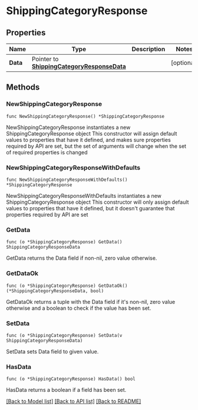 # ShippingCategoryResponse

## Properties

Name | Type | Description | Notes
------------ | ------------- | ------------- | -------------
**Data** | Pointer to [**ShippingCategoryResponseData**](ShippingCategoryResponseData.md) |  | [optional] 

## Methods

### NewShippingCategoryResponse

`func NewShippingCategoryResponse() *ShippingCategoryResponse`

NewShippingCategoryResponse instantiates a new ShippingCategoryResponse object
This constructor will assign default values to properties that have it defined,
and makes sure properties required by API are set, but the set of arguments
will change when the set of required properties is changed

### NewShippingCategoryResponseWithDefaults

`func NewShippingCategoryResponseWithDefaults() *ShippingCategoryResponse`

NewShippingCategoryResponseWithDefaults instantiates a new ShippingCategoryResponse object
This constructor will only assign default values to properties that have it defined,
but it doesn't guarantee that properties required by API are set

### GetData

`func (o *ShippingCategoryResponse) GetData() ShippingCategoryResponseData`

GetData returns the Data field if non-nil, zero value otherwise.

### GetDataOk

`func (o *ShippingCategoryResponse) GetDataOk() (*ShippingCategoryResponseData, bool)`

GetDataOk returns a tuple with the Data field if it's non-nil, zero value otherwise
and a boolean to check if the value has been set.

### SetData

`func (o *ShippingCategoryResponse) SetData(v ShippingCategoryResponseData)`

SetData sets Data field to given value.

### HasData

`func (o *ShippingCategoryResponse) HasData() bool`

HasData returns a boolean if a field has been set.


[[Back to Model list]](../README.md#documentation-for-models) [[Back to API list]](../README.md#documentation-for-api-endpoints) [[Back to README]](../README.md)


